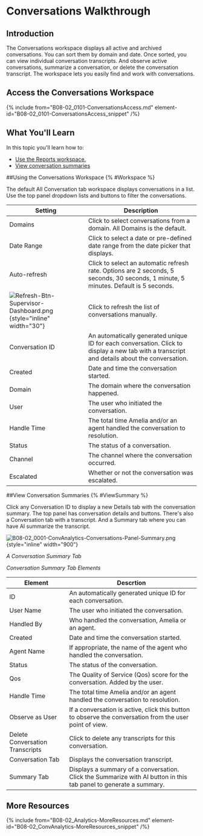 # Conversations Walkthrough

## Introduction

The Conversations workspace displays all active and archived conversations. You can sort them by domain and date. Once sorted, you can view individual conversation transcripts. And observe active conversations, summarize a conversation, or delete the conversation transcript. The workspace lets you easily find and work with conversations.

## Access the Conversations Workspace

{% include from="B08-02_0101-ConversationsAccess.md" element-id="B08-02_0101-ConversationsAccess_snippet" /%}

## What You'll Learn

In this topic you'll learn how to:

* [Use the Reports workspace.](#Workspace)
* [View conversation summaries](#ViewSummary)

##Using the Conversations Workspace {% #Workspace %}

The default All Conversation tab workspace displays conversations in a list. Use the top panel dropdown lists and buttons to filter the conversations.

| Setting                                                                                                  | Description                                                                                                                                  |
|----------------------------------------------------------------------------------------------------------|----------------------------------------------------------------------------------------------------------------------------------------------|
| Domains                                                                                                  | Click to select conversations from a domain. All Domains is the default.                                                                     |
| Date Range                                                                                               | Click to select a date or pre-defined date range from the date picker that displays.                                                         |
| Auto-refresh                                                                                             | Click to select an automatic refresh rate. Options are 2 seconds, 5 seconds, 30 seconds, 1 minute, 5 minutes. Default is 5 seconds.          |
| ![Refresh-Btn-Supervisor-Dashboard.png](Refresh-Btn-Supervisor-Dashboard.png){style="inline" width="30"}               | Click to refresh the list of conversations manually.                                                     |
| Conversation ID                                                                                          | An automatically generated unique ID for each conversation. Click to display a new tab with a transcript and details about the conversation. |
| Created                                                                                                  | Date and time the conversation started.                                                                                                      |
| Domain                                                                                                   | The domain where the conversation happened.                                                                                                  |
| User                                                                                                     | The user who initiated the conversation.                                                                                                     |
| Handle Time                                                                                              | The total time Amelia and/or an agent handled the conversation to resolution.                                                                |
| Status                                                                                                   | The status of a conversation.                                                                                                                |
| Channel                                                                                                  | The channel where the conversation occurred.                                                                                                 |
| Escalated                                                                                                | Whether or not the conversation was escalated.                                                                                               |


##View Conversation Summaries {% #ViewSummary %}

Click any Conversation ID to display a new Details tab with the conversation summary. The top panel has conversation details and buttons. There's also a Conversation tab with a transcript. And a Summary tab where you can have AI summarize the transcript.

![B08-02_0001-ConvAnalytics-Conversations-Panel-Summary.png](B08-02_0001-ConvAnalytics-Conversations-Panel-Summary.png){style="inline" width="900"}

*A Conversation Summary Tab*

*Conversation Summary Tab Elements*

| Element                         | Descrtion                                                                                                         |
|---------------------------------|-------------------------------------------------------------------------------------------------------------------|
| ID                              | An automatically generated unique ID for each conversation.                                                       |
| User Name                       | The user who initiated the conversation.                                                                          |
| Handled By                      | Who handled the conversation, Amelia or an agent.                                                                 |
| Created                         | Date and time the conversation started.                                                                           |
| Agent Name                      | If appropriate, the name of the agent who handled the conversation.                                               |
| Status                          | The status of the conversation.                                                                                   |
| Qos                             | The Quality of Service (Qos) score for the conversation. Added by the user.                                       |
| Handle Time                     | The total time Amelia and/or an agent handled the conversation to resolution.                                     |
| Observe as User                 | If a conversation is active, click this button to observe the conversation from the user point of view.           |
| Delete Conversation Transcripts | Click to delete any transcripts for this conversation.                                                            |
| Conversation Tab                | Displays the conversation transcript.                                                                             |
| Summary Tab                     | Displays a summary of a conversation. Click the Summarize with AI button in this tab panel to generate a summary. |




## More Resources

{% include from="B08-02_Analytics-MoreResources.md" element-id="B08-02_ConvAnalytics-MoreResources_snippet" /%}
